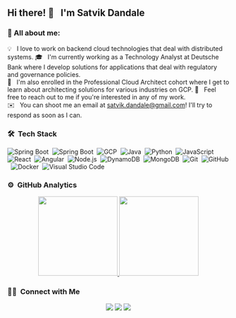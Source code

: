 ## Hi there! 👋 &nbsp; I'm Satvik Dandale

### 👨 All about me:
  💡 &nbsp; I love to work on backend cloud technologies that deal with distributed systems.
  🎓 &nbsp; I'm currently working as a Technology Analyst at Deutsche Bank where I develop solutions for applications that deal with regulatory and governance policies.\
  🌱 &nbsp; I'm also enrolled in the Professional Cloud Architect cohort where I get to learn about architecting solutions for various industries on GCP.
  💬 &nbsp; Feel free to reach out to me if you're interested in any of my work.\
  ✉️ &nbsp; You can shoot me an email at satvik.dandale@gmail.com! I'll try to respond as soon as I can.

### 🛠 &nbsp;Tech Stack
  ![Spring Boot](https://img.shields.io/badge/-Spring%20Boot-333333?style=flat&logo=SpringBoot&logoColor=green&color=white)&nbsp;
  ![Spring Boot](https://img.shields.io/badge/-Red%20Hat%20OpenShift-333333?style=flat&logo=redhatopenshift&color=white&logoColor=red)&nbsp;
  ![GCP](https://img.shields.io/badge/-GCP-333333?style=flat&logo=GoogleCloud&color=white)&nbsp;
  ![Java](https://img.shields.io/badge/-Java-333333?style=flat&logo=Java&logoColor=brown&color=white)&nbsp;
  ![Python](https://img.shields.io/badge/-Python-333333?style=flat&logo=python&color=white)&nbsp;
  ![JavaScript](https://img.shields.io/badge/-JavaScript-333333?style=flat&logo=javascript&color=white&logoColor=yellow)&nbsp;
  ![React](https://img.shields.io/badge/-React-333333?style=flat&logo=react&color=white)&nbsp;
  ![Angular](https://img.shields.io/badge/-Angular-333333?style=flat&logo=angular&color=white&logoColor=red)&nbsp;
  ![Node.js](https://img.shields.io/badge/-Node.js-333333?style=flat&logo=node.js&color=white)&nbsp;
  ![DynamoDB](https://img.shields.io/badge/-DynamoDB-333333?style=flat&logo=amazon&color=white)&nbsp;
  ![MongoDB](https://img.shields.io/badge/-MongoDB-333333?style=flat&logo=mongodb&color=white)&nbsp;
  ![Git](https://img.shields.io/badge/-Git-333333?style=flat&logo=git&color=white)&nbsp;
  ![GitHub](https://img.shields.io/badge/-GitHub-333333?style=flat&logo=github&color=white&logoColor=black)&nbsp;
  ![Docker](https://img.shields.io/badge/-Docker-333333?style=flat&logo=docker&color=white&logoColor=blue)&nbsp;
  ![Visual Studio Code](https://img.shields.io/badge/-Visual%20Studio%20Code-333333?style=flat&logo=visual-studio-code&logoColor=007ACC&color=white)&nbsp;
  
### ⚙️ &nbsp;GitHub Analytics
<!--![View Count](https://github-views.herokuapp.com/githubViews) -->
<p align="center">
<a href="https://github.com/SatvikDandale">
  <img height="180em" src="https://github-readme-stats-eight-theta.vercel.app/api?username=SatvikDandale&show_icons=true&theme=vue-dark&include_all_commits=true&count_private=true" />
  <img height="180em" src="https://github-readme-stats-eight-theta.vercel.app/api/top-langs/?username=SatvikDandale&layout=compact&exclude_lang=java+r&theme=vue-dark" />
</a>
</p>

### 🤝🏻 &nbsp;Connect with Me

<p align="center">
<a href="https://www.linkedin.com/in/satvik-dandale/"><img src="https://img.shields.io/badge/-Satvik%20Dandale-0077B5?style=flat-square&logo=Linkedin&logoColor=white"/></a>
<a href="mailto:satvik.dandale@gmail.com"><img src="https://img.shields.io/badge/-satvik.dandale@gmail.com-D14836?style=flat-square&logo=Gmail&logoColor=white"/></a>
<a href="https://www.instagram.com/satvikdandale/"><img src="https://img.shields.io/badge/-@satvikdandale-E4405F?style=flat-square&logo=Instagram&logoColor=white"/></a>
</p>

<!--
**SatvikDandale/SatvikDandale** is a ✨ _special_ ✨ repository because its `README.md` (this file) appears on your GitHub profile.

Here are some ideas to get you started:

- 🔭 I’m currently working on ...
- 🌱 I’m currently learning ...
- 👯 I’m looking to collaborate on ...
- 🤔 I’m looking for help with ...
- 💬 Ask me about ...
- 📫 How to reach me: ...
- 😄 Pronouns: ...
- ⚡ Fun fact: ...
-->
